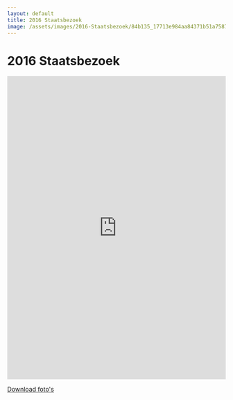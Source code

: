 ```yaml
---
layout: default
title: 2016 Staatsbezoek
image: /assets/images/2016-Staatsbezoek/84b135_17713e984aa84371b51a7587c685c172.jpg
---
```


# 2016 Staatsbezoek

<iframe src="https://albumizr.com/a/14bE" scrolling="no" frameborder="0" allowfullscreen width="100%" height="700px"></iframe>

[Download foto's](/assets/images/2016-Staatsbezoek/)
